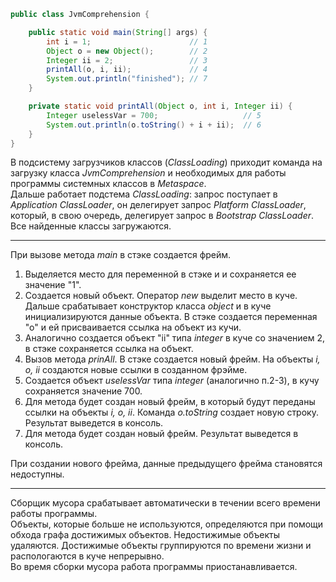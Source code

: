 ```java
public class JvmComprehension {

    public static void main(String[] args) {
        int i = 1;                      // 1
        Object o = new Object();        // 2
        Integer ii = 2;                 // 3
        printAll(o, i, ii);             // 4
        System.out.println("finished"); // 7
    }

    private static void printAll(Object o, int i, Integer ii) {
        Integer uselessVar = 700;                   // 5
        System.out.println(o.toString() + i + ii);  // 6
    }
}
```

В подсистему загрузчиков классов (_ClassLoading_) приходит команда на загрузку класса _JvmComprehension_ и необходимых для работы программы системных классов в _Metaspace_. \
Дальше работает подстема _ClassLoading_: запрос поступает в _Application ClassLoader_, он делегирует запрос _Platform ClassLoader_, который, в свою очередь, делегирует запрос в _Bootstrap ClassLoader_. Все найденные классы загружаются. 
***
При вызове метода _main_ в стэке создается фрейм. 
1. Выделяется место для переменной в стэке и и сохраняется ее значение "1". 
2. Создается новый объект. Оператор _new_ выделит место в куче. Дальше срабатывает конструктор класса _object_ и в куче инициализируются данные объекта. В стэке создается переменная "о" и ей присваивается ссылка на объект из кучи.
3. Аналогично создается объект "ii" типа _integer_ в куче со значением 2, в стэке сохраняется ссылка на объект.
4. Вызов метода _prinAll_. В стэке создается новый фрейм. На объекты _i, o, ii_ создаются новые ссылки в созданном фрэйме.
5. Создается объект _uselessVar_ типа _integer_ (аналогично п.2-3), в кучу сохраняется значение 700.
6. Для метода будет создан новый фрейм, в который будут переданы ссылки на объекты _i, o, ii_. Команда _o.toString_ создает новую строку. Результат выведется в консоль.
7. Для метода будет создан новый фрейм. Результат выведется в консоль.

При создании нового фрейма, данные предыдущего фрейма становятся недоступны.
***
Сборщик мусора срабатывает автоматически в течении всего времени работы программы. \
Объекты, которые больше не используются, определяются при помощи обхода графа достижимых объектов. Недостижимые объекты удаляются. Достижимые объекты группируются по времени жизни и распологаются в куче непрерывно. \
Во время сборки мусора работа программы приостанавливается.

